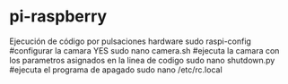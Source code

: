 # pi-raspberry
Ejecución de código por pulsaciones hardware
sudo raspi-config #configurar la camara YES
sudo nano camera.sh #ejecuta la camara con los parametros asignados en la linea de codigo
sudo nano shutdown.py #ejecuta el programa de apagado
sudo nano /etc/rc.local
